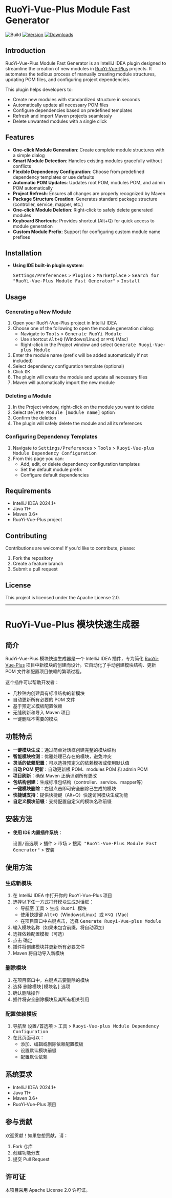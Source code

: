 # RuoYi-Vue-Plus Module Fast Generator

![Build](https://github.com/korykim/ruoyi-vue-plus-module-fast-generator/workflows/Build/badge.svg)
[![Version](https://img.shields.io/jetbrains/plugin/v/MARKETPLACE_ID.svg)](https://plugins.jetbrains.com/plugin/MARKETPLACE_ID)
[![Downloads](https://img.shields.io/jetbrains/plugin/d/MARKETPLACE_ID.svg)](https://plugins.jetbrains.com/plugin/MARKETPLACE_ID)

<!-- Plugin description -->
## Introduction

RuoYi-Vue-Plus Module Fast Generator is an IntelliJ IDEA plugin designed to streamline the creation of new modules in [RuoYi-Vue-Plus](https://github.com/dromara/RuoYi-Vue-Plus) projects. It automates the tedious process of manually creating module structures, updating POM files, and configuring project dependencies.

This plugin helps developers to:
- Create new modules with standardized structure in seconds
- Automatically update all necessary POM files
- Configure dependencies based on predefined templates
- Refresh and import Maven projects seamlessly
- Delete unwanted modules with a single click

## Features

- **One-click Module Generation**: Create complete module structures with a simple dialog
- **Smart Module Detection**: Handles existing modules gracefully without conflicts
- **Flexible Dependency Configuration**: Choose from predefined dependency templates or use defaults
- **Automatic POM Updates**: Updates root POM, modules POM, and admin POM automatically
- **Project Refresh**: Ensures all changes are properly recognized by Maven
- **Package Structure Creation**: Generates standard package structure (controller, service, mapper, etc.)
- **One-click Module Deletion**: Right-click to safely delete generated modules
- **Keyboard Shortcuts**: Provides shortcut (Alt+Q) for quick access to module generation
- **Custom Module Prefix**: Support for configuring custom module name prefixes

## Installation

- **Using IDE built-in plugin system**:
  
  <kbd>Settings/Preferences</kbd> > <kbd>Plugins</kbd> > <kbd>Marketplace</kbd> > <kbd>Search for "RuoYi-Vue-Plus Module Fast Generator"</kbd> >
  <kbd>Install</kbd>

## Usage

### Generating a New Module

1. Open your RuoYi-Vue-Plus project in IntelliJ IDEA
2. Choose one of the following to open the module generation dialog:
   - Navigate to <kbd>Tools</kbd> > <kbd>Generate RuoYi Module</kbd>
   - Use shortcut <kbd>Alt+Q</kbd> (Windows/Linux) or <kbd>⌘⌥Q</kbd> (Mac)
   - Right-click in the Project window and select <kbd>Generate Ruoyi-Vue-plus Module</kbd>
3. Enter the module name (prefix will be added automatically if not included)
4. Select dependency configuration template (optional)
5. Click <kbd>OK</kbd>
6. The plugin will create the module and update all necessary files
7. Maven will automatically import the new module

### Deleting a Module

1. In the Project window, right-click on the module you want to delete
2. Select <kbd>Delete Module [module name]</kbd> option
3. Confirm the deletion
4. The plugin will safely delete the module and all its references

### Configuring Dependency Templates

1. Navigate to <kbd>Settings/Preferences</kbd> > <kbd>Tools</kbd> > <kbd>Ruoyi-Vue-plus Module Dependency Configuration</kbd>
2. From this page you can:
   - Add, edit, or delete dependency configuration templates
   - Set the default module prefix
   - Configure default dependencies

## Requirements

- IntelliJ IDEA 2024.1+
- Java 11+
- Maven 3.6+
- RuoYi-Vue-Plus project

## Contributing

Contributions are welcome! If you'd like to contribute, please:
1. Fork the repository
2. Create a feature branch
3. Submit a pull request

## License

This project is licensed under the Apache License 2.0.

---

# RuoYi-Vue-Plus 模块快速生成器

## 简介

RuoYi-Vue-Plus 模块快速生成器是一个 IntelliJ IDEA 插件，专为简化 [RuoYi-Vue-Plus](https://github.com/dromara/RuoYi-Vue-Plus) 项目中新模块的创建而设计。它自动化了手动创建模块结构、更新 POM 文件和配置项目依赖的繁琐过程。

这个插件可以帮助开发者：
- 几秒钟内创建具有标准结构的新模块
- 自动更新所有必要的 POM 文件
- 基于预定义模板配置依赖
- 无缝刷新和导入 Maven 项目
- 一键删除不需要的模块

## 功能特点

- **一键模块生成**：通过简单对话框创建完整的模块结构
- **智能模块检测**：优雅处理已存在的模块，避免冲突
- **灵活的依赖配置**：可以选择预定义的依赖模板或使用默认值
- **自动 POM 更新**：自动更新根 POM、modules POM 和 admin POM
- **项目刷新**：确保 Maven 正确识别所有更改
- **包结构创建**：生成标准包结构（controller、service、mapper等）
- **一键模块删除**：右键点击即可安全删除已生成的模块
- **快捷键支持**：提供快捷键（Alt+Q）快速访问模块生成功能
- **自定义模块前缀**：支持配置自定义的模块名称前缀

## 安装方法

- **使用 IDE 内置插件系统**：
  
  <kbd>设置/首选项</kbd> > <kbd>插件</kbd> > <kbd>市场</kbd> > <kbd>搜索 "RuoYi-Vue-Plus Module Fast Generator"</kbd> >
  <kbd>安装</kbd>
  
## 使用方法

### 生成新模块

1. 在 IntelliJ IDEA 中打开你的 RuoYi-Vue-Plus 项目
2. 选择以下任一方式打开模块生成对话框：
   - 导航至 <kbd>工具</kbd> > <kbd>生成 RuoYi 模块</kbd>
   - 使用快捷键 <kbd>Alt+Q</kbd>（Windows/Linux）或 <kbd>⌘⌥Q</kbd>（Mac）
   - 在项目窗口中右键点击，选择 <kbd>Generate Ruoyi-Vue-plus Module</kbd>
3. 输入模块名称（如果未包含前缀，将自动添加）
4. 选择依赖配置模板（可选）
5. 点击 <kbd>确定</kbd>
6. 插件将创建模块并更新所有必要文件
7. Maven 将自动导入新模块

### 删除模块

1. 在项目窗口中，右键点击要删除的模块
2. 选择 <kbd>删除模块[模块名]</kbd> 选项
3. 确认删除操作
4. 插件将安全删除模块及其所有相关引用

### 配置依赖模板

1. 导航至 <kbd>设置/首选项</kbd> > <kbd>工具</kbd> > <kbd>Ruoyi-Vue-plus Module Dependency Configuration</kbd>
2. 在此页面可以：
   - 添加、编辑或删除依赖配置模板
   - 设置默认模块前缀
   - 配置默认依赖

## 系统要求

- IntelliJ IDEA 2024.1+
- Java 11+
- Maven 3.6+
- RuoYi-Vue-Plus 项目

<!-- Plugin description end -->

## 参与贡献

欢迎贡献！如果您想贡献，请：
1. Fork 仓库
2. 创建功能分支
3. 提交 Pull Request

## 许可证

本项目采用 Apache License 2.0 许可证。

